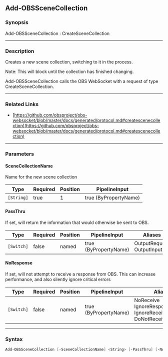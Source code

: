 Add-OBSSceneCollection
----------------------

### Synopsis
Add-OBSSceneCollection : CreateSceneCollection

---

### Description

Creates a new scene collection, switching to it in the process.

Note: This will block until the collection has finished changing.

Add-OBSSceneCollection calls the OBS WebSocket with a request of type CreateSceneCollection.

---

### Related Links
* [https://github.com/obsproject/obs-websocket/blob/master/docs/generated/protocol.md#createscenecollection](https://github.com/obsproject/obs-websocket/blob/master/docs/generated/protocol.md#createscenecollection)

---

### Parameters
#### **SceneCollectionName**
Name for the new scene collection

|Type      |Required|Position|PipelineInput        |
|----------|--------|--------|---------------------|
|`[String]`|true    |1       |true (ByPropertyName)|

#### **PassThru**
If set, will return the information that would otherwise be sent to OBS.

|Type      |Required|Position|PipelineInput        |Aliases                      |
|----------|--------|--------|---------------------|-----------------------------|
|`[Switch]`|false   |named   |true (ByPropertyName)|OutputRequest<br/>OutputInput|

#### **NoResponse**
If set, will not attempt to receive a response from OBS.
This can increase performance, and also silently ignore critical errors

|Type      |Required|Position|PipelineInput        |Aliases                                                                |
|----------|--------|--------|---------------------|-----------------------------------------------------------------------|
|`[Switch]`|false   |named   |true (ByPropertyName)|NoReceive<br/>IgnoreResponse<br/>IgnoreReceive<br/>DoNotReceiveResponse|

---

### Syntax
```PowerShell
Add-OBSSceneCollection [-SceneCollectionName] <String> [-PassThru] [-NoResponse] [<CommonParameters>]
```
